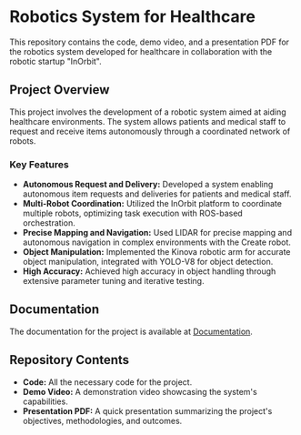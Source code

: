 # Robotics System for Healthcare

This repository contains the code, demo video, and a presentation PDF for the robotics system developed for healthcare in collaboration with the robotic startup "InOrbit".

## Project Overview

This project involves the development of a robotic system aimed at aiding healthcare environments. The system allows patients and medical staff to request and receive items autonomously through a coordinated network of robots.

### Key Features

- **Autonomous Request and Delivery:** Developed a system enabling autonomous item requests and deliveries for patients and medical staff.
- **Multi-Robot Coordination:** Utilized the InOrbit platform to coordinate multiple robots, optimizing task execution with ROS-based orchestration.
- **Precise Mapping and Navigation:** Used LIDAR for precise mapping and autonomous navigation in complex environments with the Create robot.
- **Object Manipulation:** Implemented the Kinova robotic arm for accurate object manipulation, integrated with YOLO-V8 for object detection.
- **High Accuracy:** Achieved high accuracy in object handling through extensive parameter tuning and iterative testing.

## Documentation

The documentation for the project is available at [Documentation](./Documentation).

## Repository Contents

- **Code:** All the necessary code for the project.
- **Demo Video:** A demonstration video showcasing the system's capabilities.
- **Presentation PDF:** A quick presentation summarizing the project's objectives, methodologies, and outcomes.


